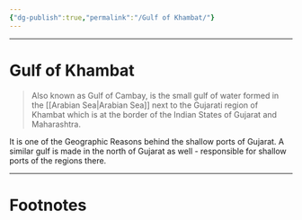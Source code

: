 ```yaml
---
{"dg-publish":true,"permalink":"/Gulf of Khambat/"}
---
```



---
# Gulf of Khambat
> Also known as Gulf of Cambay, is the small gulf of water formed in the [[Arabian Sea\|Arabian Sea]] next to the Gujarati region of Khambat which is at the border of the Indian States of Gujarat and Maharashtra.

It is one of the Geographic Reasons behind the shallow ports of Gujarat. A similar gulf is made in the north of Gujarat as well - responsible for shallow ports of the regions there. 

---
# Footnotes